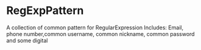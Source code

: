 # RegExpPattern
A collection of common pattern for RegularExpression
Includes:
  Email, phone number,common username, common nickname, common password and some digital
